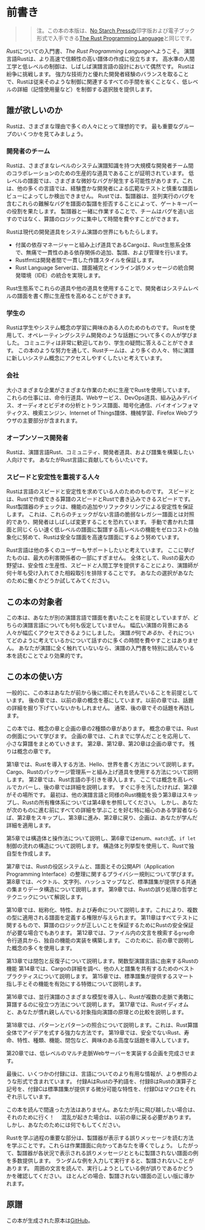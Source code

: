 # 前書き

> > 注。この本の本版は、[No Starch Pressの][nsp]印字版および電子ブック形式で入手できる[The Rust Programming Language][nsprust]と同じです。

[nsprust]: https://nostarch.com/rust
 [nsp]: https://nostarch.com/


*Rust*についての入門書、*The Rust Programming Language*へようこそ。
演譜言語Rustは、より高速で信頼性の高い譜体の作成に役立ちます。
高水準の人間工学と低レベルの制御は、しばしば演譜言語の設計において偶然です。
Rustは紛争に挑戦します。
強力な技術力と優れた開発者経験のバランスを取ることで、Rustは従来そのような制御に関連するすべての手間を省くことなく、低レベルの詳細（記憶使用量など）を制御する選択肢を提供します。

## 誰が欲しいのか

Rustは、さまざまな理由で多くの人々にとって理想的です。
最も重要なグループのいくつかを見てみましょう。

### 開発者のチーム

Rustは、さまざまなレベルのシステム演譜知識を持つ大規模な開発者チーム間のコラボレーションのための生産的な道具であることが証明されています。
低レベルの譜面では、さまざまな微妙なバグが発生する可能性があります。これは、他の多くの言語では、経験豊かな開発者による広範なテストと慎重な譜面レビューによってしか検出できません。
Rustでは、製譜器は、並列実行のバグを含むこれらの難解なバグを譜面の製譜を拒否することによって、ゲートキーパーの役割を果たします。
製譜器と一緒に作業することで、チームはバグを追い出すのではなく、算譜のロジックに集中して時間を費やすことができます。

Rustは現代の開発道具をシステム演譜の世界にももたらします。

* 付属の依存マネージャーと組み上げ道具であるCargoは、Rust生態系全体で、無痛で一貫性のある依存関係の追加、製譜、および管理を行います。
* Rustfmtは開発者間で一貫した作譜スタイルを保証します。
* Rust Language Serverは、譜面補完とインライン誤りメッセージの統合開発環境（IDE）の統合を実現します。

Rust生態系でこれらの道具や他の道具を使用することで、開発者はシステムレベルの譜面を書く際に生産性を高めることができます。

### 学生の

Rustは学生やシステム概念の学習に興味のある人のためのものです。
Rustを使用して、オペレーティングシステム開発のような話題について多くの人が学びました。
コミュニティは非常に歓迎しており、学生の疑問に答えることができます。
この本のような努力を通して、Rustチームは、より多くの人々、特に演譜に新しいシステム概念にアクセスしやすくしたいと考えています。

### 会社

大小さまざまな企業がさまざまな作業のために生産でRustを使用しています。
これらの仕事には、命令行道具、Webサービス、DevOps道具、組み込みデバイス、オーディオとビデオの分析とトランス譜面、暗号化通信、バイオインフォマティクス、検索エンジン、Internet of Things譜体、機械学習、Firefox Webブラウザの主要部分が含まれます。

### オープンソース開発者

Rustは、演譜言語Rust、コミュニティ、開発者道具、および譜集を構築したい人向けです。
あなたがRust言語に貢献してもらいたいです。

### スピードと安定性を重視する人々

Rustは言語のスピードと安定性を求めている人のためのものです。
スピードとは、Rustで作成できる算譜のスピードとRustで書き込みできるスピードです。
Rust製譜器のチェックは、機能の追加やリファクタリングによる安定性を保証します。
これは、これらのチェックがない言語の脆弱なレガシー譜面とは対照的であり、開発者はしばしば変更することを恐れています。
手動で書かれた譜面と同じくらい速く低レベルの譜面に製譜する高レベルの機能をゼロコストの抽象化に努めて、Rustは安全な譜面を高速な譜面にするよう努めています。

Rust言語は他の多くのユーザーもサポートしたいと考えています。
ここに挙げたものは、最大の利害関係者の一部にすぎません。
全体として、Rustの最大の野望は、安全性*と*生産性、スピード*と*人間工学を提供することにより、演譜師が何十年も受け入れてきた相殺取引を排除することです。
あなたの選択があなたのために働くかどうか試してみてください。

## この本の対象者

この本は、あなたが別の演譜言語で譜面を書いたことを前提としていますが、どちらの演譜言語についても何も仮定していません。
幅広い演譜の背景にある人々が幅広くアクセスできるようにしました。
演譜*が*何で*ある*か、それについてどのように考えているかについて話すのに多くの時間を費やすことはありません。
あなたが演譜に全く触れていないなら、演譜の入門書を特別に読んでいる本を読むことでより効果的です。

## この本の使い方

一般的に、この本はあなたが前から後に順にそれを読んでいることを前提としています。
後の章では、以前の章の概念を基にしています。以前の章では、話題の詳細を掘り下げていないかもしれません。
通常、後の章でその話題を再訪します。

この本では、概念の章と企画の章の2種類の章があります。
概念の章では、Rustの側面について学びます。
企画の章では、これまでに学んだことを応用して、小さな算譜をまとめていきます。
第2章、第12章、第20章は企画の章です。
残りは概念の章です。

第1章では、Rustを導入する方法、Hello、世界を書く方法について説明します。
Cargo、Rustのパッケージ管理系ーと組み上げ道具を使用する方法について説明します。
第2章では、Rust言語の手引きを導入します。
ここでは概念を高レベルでカバーし、後の章では詳細を説明します。
すぐに手を汚したければ、第2章がその場所です。
最初は、他の演譜言語と同様のRust機能を扱う第3章はスキップし、Rustの所有権体系については第4章を参照してください。
しかし、あなたが次のものに進む前にすべての詳細を学ぶことを好む特に細心のある学習者ならば、第2章をスキップし、第3章に進み、第2章に戻り、企画は、あなたが学んだ詳細を適用します。

第5章では構造体と操作法について説明し、第6章ではenum、`match`式、`if let`制御の流れの構造について説明します。
構造体と列挙型を使用して、Rustで独自型を作成します。

第7章では、Rustの役区システムと、譜面とその公開API（Application Programming Interface）の整理に関するプライバシー規則について学びます。
第8章では、ベクトル、文字列、ハッシュマップなど、標準譜集が提供する共通の集まりデータ構造について説明します。
第9章では、Rustの誤り処理の哲学とテクニックについて解説します。

第10章では、総称化、特性、および寿命について説明します。これにより、複数の型に適用される譜面を定義する権限が与えられます。
第11章はすべてテストに関するもので、算譜のロジックが正しいことを保証するためにRustの安全保証が必要な場合でもあります。
第12章では、ファイル内の文言を検索する`grep`命令行道具から、独自の機能の実装を構築します。
このために、前の章で説明した概念の多くを使用します。

第13章では閉包と反復子について説明します。関数型演譜言語に由来するRustの機能
第14章では、Cargoの詳細を調べ、他の人と譜集を共有するためのベストプラクティスについて説明します。
第15章では、標準譜集が提供するスマート指し手とその機能を有効にする特徴について説明します。

第16章では、並行演譜のさまざまな模型を導入し、Rustが複数の走脈で勇敢に算譜するのに役立つ方法について説明します。
第17章では、Rustイディオムと、あなたが慣れ親しんでいる対象指向演譜の原理との比較を説明します。

第18章では、パターンとパターンの照合について説明します。これは、Rust算譜全体でアイデアを式する強力な方法です。
第19章では、安全でないRust、寿命、特性、種類、機能、閉包など、興味のある高度な話題を導入しています。

第20章では、低レベルのマルチ走脈Webサーバーを実装する企画を完成させます。

最後に、いくつかの付録には、言語についてのより有用な情報が、より参照のような形式で含まれています。
付録AはRustの予約語を、付録BはRustの演算子と記号を、付録Cは標準譜集が提供する微分可能な特性を、付録Dはマクロをそれぞれ示しています。

この本を読んで間違った方法はありません。あなたが先に飛び越したい場合は、それのために行く！　
混乱が起きた場合は、以前の章に戻る必要があります。
しかし、あなたのためには何でもしてください。

Rustを学ぶ過程の重要な部分は、製譜器が表示する誤りメッセージを読む方法を学ぶことです。これらは作業譜面に向かってあなたを導くでしょう。
したがって、製譜器が各状況で表示される誤りメッセージとともに製譜されない譜面の例を多数提供します。
ランダムな例を入力して実行すると、製譜されないことがあります。
周囲の文言を読んで、実行しようとしている例が誤りであるかどうかを確認してください。
ほとんどの場合、製譜されない譜面の正しい版に導かれます。

## 原譜

この本が生成された原本は[GitHub][book]。

[book]: https://github.com/rust-lang/book/tree/master/second-edition/src
